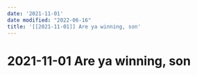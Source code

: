 ```yaml
---
date: '2021-11-01'
date modified: "2022-06-16"
title: '[[2021-11-01]] Are ya winning, son'
---
```


# 2021-11-01 Are ya winning, son
